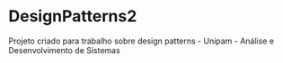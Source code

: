 # DesignPatterns2
 Projeto criado para trabalho sobre design patterns - Unipam - Análise e Desenvolvimento de Sistemas
